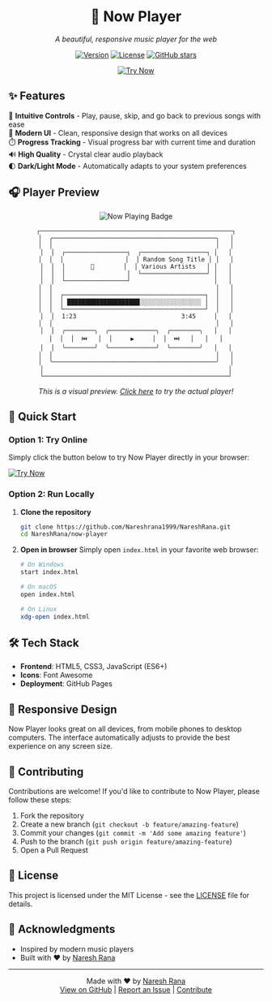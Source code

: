 <div align="center">

# 🎵 Now Player

*A beautiful, responsive music player for the web*

[![Version](https://img.shields.io/badge/version-1.0.0-blue.svg)](https://github.com/Nareshrana1999/NareshRana/tree/main/now-player)
[![License](https://img.shields.io/badge/license-MIT-green.svg)](LICENSE)
[![GitHub stars](https://img.shields.io/github/stars/Nareshrana1999/NareshRana?style=social)](https://github.com/Nareshrana1999/NareshRana/stargazers)

[![Try Now](https://img.shields.io/badge/🎧-Try%20Now-1DB954?style=for-the-badge&logo=spotify&logoColor=white&labelColor=1DB954&color=191414)](https://htmlpreview.github.io/?https://github.com/Nareshrana1999/NareshRana/blob/main/now-player/index.html)

</div>

## ✨ Features

🎯 **Intuitive Controls** - Play, pause, skip, and go back to previous songs with ease  
🎨 **Modern UI** - Clean, responsive design that works on all devices  
⏱️ **Progress Tracking** - Visual progress bar with current time and duration  
🔊 **High Quality** - Crystal clear audio playback  
🌓 **Dark/Light Mode** - Automatically adapts to your system preferences

## 🎧 Player Preview

<div align="center">

![Now Playing Badge](https://img.shields.io/badge/🔊_Now_Playing-Random_Song-1DB954?style=for-the-badge&logo=spotify&logoColor=white)

```
┌─────────────────────────────────────────────────────┐
│  ╭─────────────────────────────────────────────╮   │
│  │                                             │   │
│  │  ┌─────────────────┐  ┌──────────────────┐ │   │
│  │  │                 │  │ Random Song Title │ │   │
│  │  │       🎵        │  │ Various Artists   │ │   │
│  │  │                 │  └──────────────────┘ │   │
│  │  └─────────────────┘                       │   │
│  │                                             │   │
│  │  ┌───────────────────────────────────────┐  │   │
│  │  │ ████████████████████░░░░░░░░░░░░░░░░░ │  │   │
│  │  └───────────────────────────────────────┘  │   │
│  │  1:23                             3:45     │   │
│  │                                             │   │
│  │  ╭────────╮  ╭─────────────╮  ╭────────╮   │   │
│  │  │  ⏮️   │  │     ▶️     │  │  ⏭️   │   │   │
│  │  ╰────────╯  ╰─────────────╯  ╰────────╯   │   │
│  │                                             │   │
│  ╰─────────────────────────────────────────────╯   │
│                                                   │
└───────────────────────────────────────────────────┘
```

*This is a visual preview. [Click here](https://htmlpreview.github.io/?https://github.com/Nareshrana1999/NareshRana/blob/main/now-player/index.html) to try the actual player!*

</div>

## 🚀 Quick Start

### Option 1: Try Online
Simply click the button below to try Now Player directly in your browser:

[![Try Now](https://img.shields.io/badge/🎧-Try_Now-1DB954?style=for-the-badge&logo=spotify&logoColor=white&labelColor=1DB954&color=191414)](https://htmlpreview.github.io/?https://github.com/Nareshrana1999/NareshRana/blob/main/now-player/index.html)

### Option 2: Run Locally
1. **Clone the repository**
   ```bash
   git clone https://github.com/Nareshrana1999/NareshRana.git
   cd NareshRana/now-player
   ```

2. **Open in browser**
   Simply open `index.html` in your favorite web browser:
   ```bash
   # On Windows
   start index.html
   
   # On macOS
   open index.html
   
   # On Linux
   xdg-open index.html
   ```

## 🛠️ Tech Stack

- **Frontend**: HTML5, CSS3, JavaScript (ES6+)
- **Icons**: Font Awesome
- **Deployment**: GitHub Pages

## 📱 Responsive Design

Now Player looks great on all devices, from mobile phones to desktop computers. The interface automatically adjusts to provide the best experience on any screen size.

## 🤝 Contributing

Contributions are welcome! If you'd like to contribute to Now Player, please follow these steps:

1. Fork the repository
2. Create a new branch (`git checkout -b feature/amazing-feature`)
3. Commit your changes (`git commit -m 'Add some amazing feature'`)
4. Push to the branch (`git push origin feature/amazing-feature`)
5. Open a Pull Request

## 📄 License

This project is licensed under the MIT License - see the [LICENSE](LICENSE) file for details.

## 🙏 Acknowledgments

- Inspired by modern music players
- Built with ❤️ by [Naresh Rana](https://github.com/Nareshrana1999)

---

<div align="center">
  Made with ❤️ by <a href="https://github.com/Nareshrana1999">Naresh Rana</a>
  <br>
  <a href="https://github.com/Nareshrana1999/NareshRana">View on GitHub</a> | 
  <a href="https://github.com/Nareshrana1999/NareshRana/issues">Report an Issue</a> | 
  <a href="https://github.com/Nareshrana1999/NareshRana/pulls">Contribute</a>
</div>

